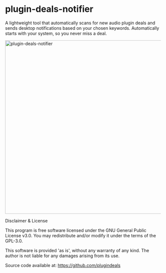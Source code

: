 # plugin-deals-notifier
A lightweight tool that automatically scans for new audio plugin deals and sends desktop notifications based on your chosen keywords. Automatically starts with your system, so you never miss a deal.

<img width="621" height="560" alt="plugin-deals-notifier" src="https://github.com/user-attachments/assets/7a516aa7-b050-47da-9bc6-0731759fa87a" />



Disclaimer & License

This program is free software licensed under the GNU General Public License v3.0.
You may redistribute and/or modify it under the terms of the GPL-3.0.

This software is provided 'as is', without any warranty of any kind.
The author is not liable for any damages arising from its use.

Source code available at:
https://github.com/plugindeals
